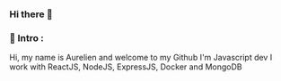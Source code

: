 ### Hi there 👋

 ### 🤗 Intro :

Hi, my name is Aurelien and welcome to my Github
I'm Javascript dev
I work with ReactJS, NodeJS, ExpressJS, Docker and MongoDB
